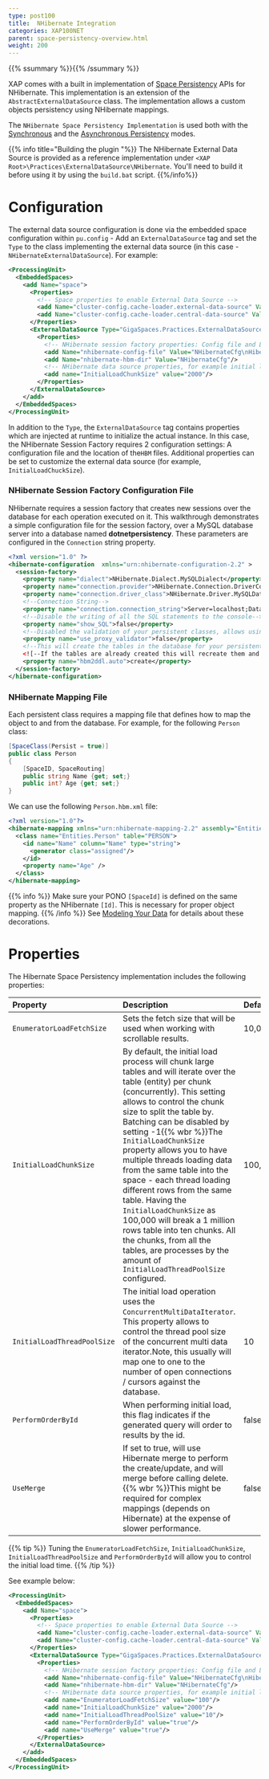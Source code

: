 ```yaml
---
type: post100
title:  NHibernate Integration
categories: XAP100NET
parent: space-persistency-overview.html
weight: 200
---
```


{{% ssummary  %}}{{% /ssummary %}}

XAP comes with a built in implementation of [Space Persistency](./space-persistency.html) APIs for NHibernate. This implementation is an extension of the `AbstractExternalDataSource` class. The implementation allows a custom objects persistency using NHibernate mappings.

The `NHibernate Space Persistency Implementation` is used both with the [Synchronous](./direct-persistency.html) and the [Asynchronous Persistency](./asynchronous-persistency-with-the-mirror.html) modes.

{{% info title="Building the plugin "%}}
The NHibernate External Data Source is provided as a reference implementation under `<XAP Root>\Practices\ExternalDataSource\NHibernate`. You'll need to build it before using it by using the `build.bat` script.
{{%/info%}}

# Configuration

The external data source configuration is done via the embedded space configuration within `pu.config` - Add an `ExternalDataSource` tag and set the `Type` to the class implementing the external data source (in this case - `NHibernateExternalDataSource`). For example:


```xml
<ProcessingUnit>
  <EmbeddedSpaces>
    <add Name="space">
      <Properties>
	    <!-- Space properties to enable External Data Source -->
        <add Name="cluster-config.cache-loader.external-data-source" Value="true"/>
        <add Name="cluster-config.cache-loader.central-data-source" Value="true"/>
      </Properties>
      <ExternalDataSource Type="GigaSpaces.Practices.ExternalDataSource.NHibernate.NHibernateExternalDataSource">
        <Properties>
		  <!-- NHibernate session factory properties: Config file and Location of HBM files -->
          <add Name="nhibernate-config-file" Value="NHibernateCfg\nHibernate.cfg.xml"/>
          <add Name="nhibernate-hbm-dir" Value="NHibernateCfg"/>
		  <!-- NHibernate data source properties, for example initial load chunk size -->
          <add name="InitialLoadChunkSize" value="2000"/>
        </Properties>
      </ExternalDataSource>
    </add>
  </EmbeddedSpaces>
</ProcessingUnit>
```

In addition to the `Type`, the `ExternalDataSource` tag contains properties which are injected at runtime to initialize the actual instance. In this case, the NHibernate Session Factory requires 2 configuration settings: A configuration file and the location of the`HBM` files. Additional properties can be set to customize the external data source (for example, `InitialLoadChuckSize`).

### NHibernate Session Factory Configuration File

NHibernate requires a session factory that creates new sessions over the database for each operation executed on it. This walkthrough demonstrates a simple configuration file for the session factory, over a MySQL database server into a database named **dotnetpersistency**. These parameters are configured in the `Connection` string property.


```xml
<?xml version="1.0" ?>
<hibernate-configuration  xmlns="urn:nhibernate-configuration-2.2" >
  <session-factory>
    <property name="dialect">NHibernate.Dialect.MySQLDialect</property>
    <property name="connection.provider">NHibernate.Connection.DriverConnectionProvider</property>
    <property name="connection.driver_class">NHibernate.Driver.MySQLDataDriver</property>
    <!--Connection String-->
    <property name="connection.connection_string">Server=localhost;Database=dotnetpersistency;User ID=root;CharSet=utf8</property>
    <!--Disable the writing of all the SQL statements to the console-->
    <property name="show_SQL">false</property>
    <!--Disabled the validation of your persistent classes, allows using .Net properties and not getters and setters on your fields-->
    <property name="use_proxy_validator">false</property>
    <!--This will create the tables in the database for your persistent classes according to the mapping file.-->
    <![--If the tables are already created this will recreate them and clear the data](/attachment_files/dotnet/--If the tables are already created this will recreate them and clear the data)-->
    <property name="hbm2ddl.auto">create</property>
  </session-factory>
</hibernate-configuration>
```

### NHibernate Mapping File

Each persistent class requires a mapping file that defines how to map the object to and from the database. For example, for the following `Person` class:


```csharp
[SpaceClass(Persist = true)]
public class Person
{
    [SpaceID, SpaceRouting]
    public string Name {get; set;}
    public int? Age {get; set;}
}
```

We can use the following `Person.hbm.xml` file:


```xml
<?xml version="1.0"?>
<hibernate-mapping xmlns="urn:nhibernate-mapping-2.2" assembly="Entities" namespace="Entities">
  <class name="Entities.Person" table="PERSON">
    <id name="Name" column="Name" type="string">
      <generator class="assigned"/>
    </id>
    <property name="Age" />
  </class>
</hibernate-mapping>
```

{{% info %}}
Make sure your PONO `[SpaceId]` is defined on the same property as the NHibernate `[Id]`. This is necessary for proper object mapping.
{{% /info %}}
See [Modeling Your Data](./modeling-your-data.html) for details about these decorations.

# Properties

The Hibernate Space Persistency implementation includes the following properties:


|Property|Description|Default|
|:-------|:----------|:------|
|`EnumeratorLoadFetchSize`|Sets the fetch size that will be used when working with scrollable results. |10,000|
|`InitialLoadChunkSize`|By default, the initial load process will chunk large tables and will iterate over the table (entity) per chunk (concurrently). This setting allows to control the chunk size to split the table by. Batching can be disabled by setting -1{{% wbr %}}The `InitialLoadChunkSize` property allows you to have multiple threads loading data from the same table into the space - each thread loading different rows from the same table. Having the `InitialLoadChunkSize` as 100,000 will break a 1 million rows table into ten chunks. All the chunks, from all the tables, are processes by the amount of `InitialLoadThreadPoolSize` configured.|100,000|
|`InitialLoadThreadPoolSize`|The initial load operation uses the `ConcurrentMultiDataIterator`. This property allows to control the thread pool size of the concurrent multi data iterator.Note, this usually will map one to one to the number of open connections / cursors against the database.|10|
|`PerformOrderById`|When performing initial load, this flag indicates if the generated query will order to results by the id. |false|
|`UseMerge`| If set to true, will use Hibernate merge to perform the create/update, and will merge before calling delete.{{% wbr %}}This might be required for complex mappings (depends on Hibernate) at the expense of slower performance.|false|

{{% tip %}}
Tuning the `EnumeratorLoadFetchSize`, `InitialLoadChunkSize`, `InitialLoadThreadPoolSize` and `PerformOrderById` will allow you to control the initial load time. 
{{% /tip %}}

See example below:


```xml
<ProcessingUnit>
  <EmbeddedSpaces>
    <add Name="space">
      <Properties>
	    <!-- Space properties to enable External Data Source -->
        <add Name="cluster-config.cache-loader.external-data-source" Value="true"/>
        <add Name="cluster-config.cache-loader.central-data-source" Value="true"/>
      </Properties>
      <ExternalDataSource Type="GigaSpaces.Practices.ExternalDataSource.NHibernate.NHibernateExternalDataSource">
        <Properties>
		  <!-- NHibernate session factory properties: Config file and Location of HBM files -->
          <add Name="nhibernate-config-file" Value="NHibernateCfg\nHibernate.cfg.xml"/>
          <add Name="nhibernate-hbm-dir" Value="NHibernateCfg"/>
		  <!-- NHibernate data source properties, for example initial load chunk size -->
          <add name="EnumeratorLoadFetchSize" value="100"/>
          <add name="InitialLoadChunkSize" value="2000"/>
          <add name="InitialLoadThreadPoolSize" value="10"/>
          <add name="PerformOrderById" value="true"/>
          <add name="UseMerge" value="true"/>
        </Properties>
      </ExternalDataSource>
    </add>
  </EmbeddedSpaces>
</ProcessingUnit>
```
